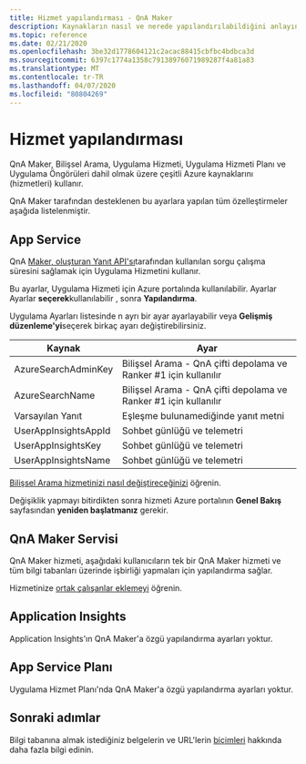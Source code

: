 ```yaml
---
title: Hizmet yapılandırması - QnA Maker
description: Kaynakların nasıl ve nerede yapılandırılabildiğini anlayın.
ms.topic: reference
ms.date: 02/21/2020
ms.openlocfilehash: 3be32d1778604121c2acac88415cbfbc4bdbca3d
ms.sourcegitcommit: 6397c1774a1358c79138976071989287f4a81a83
ms.translationtype: MT
ms.contentlocale: tr-TR
ms.lasthandoff: 04/07/2020
ms.locfileid: "80804269"
---
```

# <a name="service-configuration"></a>Hizmet yapılandırması

QnA Maker, Bilişsel Arama, Uygulama Hizmeti, Uygulama Hizmeti Planı ve Uygulama Öngörüleri dahil olmak üzere çeşitli Azure kaynaklarını (hizmetleri) kullanır.

QnA Maker tarafından desteklenen bu ayarlara yapılan tüm özelleştirmeler aşağıda listelenmiştir.

## <a name="app-service"></a>App Service

QnA [Maker, oluşturan Yanıt API'sı](https://docs.microsoft.com/rest/api/cognitiveservices/qnamakerruntime/runtime/generateanswer)tarafından kullanılan sorgu çalışma süresini sağlamak için Uygulama Hizmetini kullanır.


Bu ayarlar, Uygulama Hizmeti için Azure portalında kullanılabilir. Ayarlar Ayarlar **seçerek**kullanılabilir , sonra **Yapılandırma**.

Uygulama Ayarları listesinde n ayrı bir ayar ayarlayabilir veya **Gelişmiş düzenleme'yi**seçerek birkaç ayarı değiştirebilirsiniz.

|Kaynak|Ayar|
|--|--|
|AzureSearchAdminKey|Bilişsel Arama - QnA çifti depolama ve Ranker #1 için kullanılır|
|AzureSearchName|Bilişsel Arama - QnA çifti depolama ve Ranker #1 için kullanılır|
|Varsayılan Yanıt|Eşleşme bulunamediğinde yanıt metni|
|UserAppInsightsAppId|Sohbet günlüğü ve telemetri|
|UserAppInsightsKey|Sohbet günlüğü ve telemetri|
|UserAppInsightsName|Sohbet günlüğü ve telemetri|

[Bilişsel Arama hizmetinizi nasıl değiştireceğinizi](./how-to/set-up-qnamaker-service-azure.md#configure-qna-maker-to-use-different-cognitive-search-resource) öğrenin.

Değişiklik yapmayı bitirdikten sonra hizmeti Azure portalının **Genel Bakış** sayfasından **yeniden başlatmanız** gerekir.

## <a name="qna-maker-service"></a>QnA Maker Servisi

QnA Maker hizmeti, aşağıdaki kullanıcıların tek bir QnA Maker hizmeti ve tüm bilgi tabanları üzerinde işbirliği yapmaları için yapılandırma sağlar.

Hizmetinize [ortak çalışanlar eklemeyi](./how-to/collaborate-knowledge-base.md) öğrenin.

## <a name="application-insights"></a>Application Insights

Application Insights'ın QnA Maker'a özgü yapılandırma ayarları yoktur.

## <a name="app-service-plan"></a>App Service Planı

Uygulama Hizmet Planı'nda QnA Maker'a özgü yapılandırma ayarları yoktur.

## <a name="next-steps"></a>Sonraki adımlar

Bilgi tabanına almak istediğiniz belgelerin ve URL'lerin [biçimleri](reference-document-format-guidelines.md) hakkında daha fazla bilgi edinin.